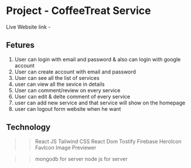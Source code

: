 # Project - CoffeeTreat Service

Live Website link - 

## Fetures

1. User can login with email and password & also can login with google account
2. User can create account with email and password
3. User can see all the list of services
4. user can view all the sevice in details
5. User can comment/review on every service
6. User can edit & delte comment of every service
7. user can add new service and that service will show on the homepage
8. user can logout form website when he want

## Technology

>> React JS
>> Tailwind CSS
>> React Dom
>> Tostify
>> Firebase
>> HeroIcon
>> FavIcon
>> Image Previewer

>> mongodb for server
>> node js for server

